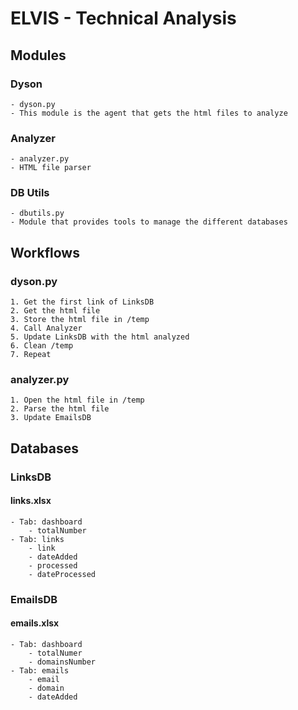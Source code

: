 # ELVIS - Technical Analysis

## Modules
### Dyson
    - dyson.py
    - This module is the agent that gets the html files to analyze
### Analyzer
    - analyzer.py
    - HTML file parser
### DB Utils
    - dbutils.py
    - Module that provides tools to manage the different databases
## Workflows
### dyson.py
    1. Get the first link of LinksDB
    2. Get the html file
    3. Store the html file in /temp
    4. Call Analyzer
    5. Update LinksDB with the html analyzed
    6. Clean /temp
    7. Repeat
### analyzer.py
    1. Open the html file in /temp
    2. Parse the html file
    3. Update EmailsDB
## Databases
### LinksDB
#### links.xlsx
    - Tab: dashboard
        - totalNumber
    - Tab: links
        - link
        - dateAdded
        - processed
        - dateProcessed
### EmailsDB
#### emails.xlsx
    - Tab: dashboard
        - totalNumer
        - domainsNumber
    - Tab: emails
        - email
        - domain
        - dateAdded
